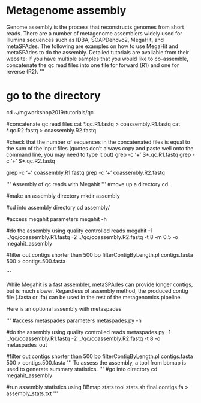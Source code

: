 # Metagenome assembly
Genome assembly is the process that reconstructs genomes from short reads. There are a number of metagenome assemblers widely used for Illumina sequences such as IDBA, SOAPDenovo2, MegaHit, and metaSPAdes. The following are examples on how to use MegaHit and metaSPAdes to do the assembly. Detailed tutorials are available from their website:
If you have multiple samples that you would like to co-assemble, concatenate the qc read files into one file for forward (R1) and one for reverse (R2). 
'''
# go to the directory
cd ~/mgworkshop2019/tutorials/qc

#concatenate qc read files
cat *.qc.R1.fastq > coassembly.R1.fastq
cat *.qc.R2.fastq > coassembly.R2.fastq

#check that the number of sequences in the concatenated files is equal to the sum of the input files (quotes don’t always copy and paste well onto the command line, you may need to type it out)
grep -c ‘+’ S*.qc.R1.fastq
grep -c ‘+’ S*.qc.R2.fastq

grep -c ‘+’ coassembly.R1.fastq
grep -c ‘+’ coassembly.R2.fastq

'''
 Assembly of qc reads with Megahit
'''
#move up a directory
cd ..

#make an assembly directory
mkdir assembly

#cd into assembly directory
cd assembly/

#access megahit parameters
megahit -h

#do the assembly using quality controlled reads
megahit -1 ../qc/coassembly.R1.fastq -2 ../qc/coassembly.R2.fastq -t 8 -m 0.5 -o megahit_assembly 

#filter out contigs shorter than 500 bp
filterContigByLength.pl contigs.fasta 500 > contigs.500.fasta

'''

While Megahit is a fast assembler, metaSPAdes can provide longer contigs, but is much slower. Regardless of assembly method, the produced contig file (.fasta or .fa) can be used in the rest of the metagenomics pipeline.

Here is an optional assembly with metaspades

'''
#access metaspades parameters
metaspades.py -h

#do the assembly using quality controlled reads
metaspades.py -1 ../qc/coassembly.R1.fastq -2 ../qc/coassembly.R2.fastq -t 8 -o metaspades_out

#filter out contigs shorter than 500 bp
filterContigByLength.pl contigs.fasta 500 > contigs.500.fasta
'''
To assess the assembly, a tool from bbmap is used to generate summary statistics.
'''
#go into directory
cd megahit_assembly

#run assembly statistics using BBmap stats tool
stats.sh final.contigs.fa > assembly_stats.txt
'''
